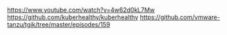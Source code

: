 https://www.youtube.com/watch?v=4w62d0kL7Mw
https://github.com/kuberhealthy/kuberhealthy
https://github.com/vmware-tanzu/tgik/tree/master/episodes/159
